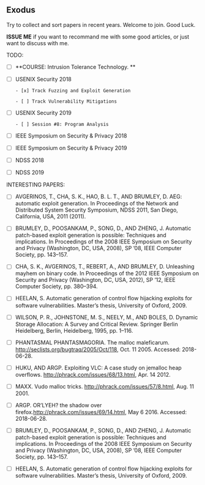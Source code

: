 ## Exodus

Try to collect and sort papers in recent years.
Welcome to join.
Good Luck.

**ISSUE ME** if you want to recommand me with some good articles, or just want to discuss with me.

TODO:

- [ ] **COURSE: Intrusion Tolerance Technology. **

- [ ] USENIX Security 2018

      - [x] Track Fuzzing and Exploit Generation

      - [ ] Track Vulnerability Mitigations

- [ ] USENIX Security 2019

      - [ ] Session #8: Program Analysis

- [ ] IEEE Symposium on Security & Privacy 2018

- [ ] IEEE Symposium on Security & Privacy 2019

- [ ] NDSS 2018

- [ ] NDSS 2019

INTERESTING PAPERS:

- [ ] AVGERINOS, T., CHA, S. K., HAO, B. L. T., AND BRUMLEY, D. AEG: automatic exploit generation. In Proceedings of the Network and Distributed System Security Symposium, NDSS 2011, San Diego, California, USA, 2011 (2011).

- [ ] BRUMLEY, D., POOSANKAM, P., SONG, D., AND ZHENG, J. Automatic patch-based exploit generation is possible: Techniques and implications. In Proceedings of the 2008 IEEE Symposium on Security and Privacy (Washington, DC, USA, 2008), SP ’08, IEEE Computer Society, pp. 143–157.

- [ ] CHA, S. K., AVGERINOS, T., REBERT, A., AND BRUMLEY, D. Unleashing mayhem on binary code. In Proceedings of the 2012 IEEE Symposium on Security and Privacy (Washington, DC, USA, 2012), SP ’12, IEEE Computer Society, pp. 380–394.

- [ ] HEELAN, S. Automatic generation of control flow hijacking exploits for software vulnerabilities. Master’s thesis, University of Oxford, 2009.

- [ ] WILSON, P. R., JOHNSTONE, M. S., NEELY, M., AND BOLES, D. Dynamic Storage Allocation: A Survey and Critical Review. Springer Berlin Heidelberg, Berlin, Heidelberg, 1995, pp. 1–116.

- [ ] PHANTASMAL PHANTASMAGORIA. The malloc maleficarum. http://seclists.org/bugtraq/2005/Oct/118, Oct. 11 2005. Accessed: 2018-06-28.

- [ ] HUKU, AND ARGP. Exploiting VLC: A case study on jemalloc heap overflows. http://phrack.com/issues/68/13.html, Apr. 14 2012.

- [ ] MAXX. Vudo malloc tricks. http://phrack.com/issues/57/8.html, Aug. 11 2001.

- [ ] ARGP. OR’LYEH? the shadow over firefox.http://phrack.com/issues/69/14.html, May 6 2016. Accessed: 2018-06-28.

- [ ] BRUMLEY, D., POOSANKAM, P., SONG, D., AND ZHENG, J. Automatic patch-based exploit generation is possible: Techniques and implications. In Proceedings of the 2008 IEEE Symposium on Security and Privacy (Washington, DC, USA, 2008), SP ’08, IEEE Computer Society, pp. 143–157.

- [ ] HEELAN, S. Automatic generation of control flow hijacking exploits for software vulnerabilities. Master’s thesis, University of Oxford, 2009.

